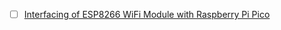 
- [ ] [Interfacing of ESP8266 WiFi Module with Raspberry Pi Pico](https://microdigisoft.com/interfacing-of-esp8266-wifi-module-with-raspberry-pi-pico)

